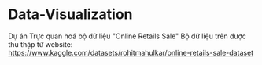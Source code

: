 # Data-Visualization
Dự án Trực quan hoá bộ dữ liệu "Online Retails Sale"
Bộ dữ liệu trên được thu thập từ website: https://www.kaggle.com/datasets/rohitmahulkar/online-retails-sale-dataset
